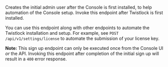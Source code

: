 Creates the initial admin user after the Console is first installed, to help automation of the Console setup. Invoke this endpoint after Twistlock is first installed.

You can use this endpoint along with other endpoints to automate the Twistlock installation and setup. For example, see `POST /api/v1/settings/license` to automate the submission of your license key.

**Note:** This sign up endpoint can only be executed once from the Console UI *or* the API. Invoking this endpoint after completion of the initial sign up will result in a `400` error response.
